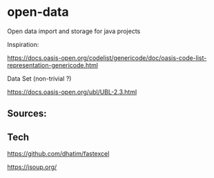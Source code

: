 # open-data
Open data import and storage for java projects

Inspiration:

https://docs.oasis-open.org/codelist/genericode/doc/oasis-code-list-representation-genericode.html

Data Set (non-trivial ?)

https://docs.oasis-open.org/ubl/UBL-2.3.html

## Sources:

## Tech

https://github.com/dhatim/fastexcel

https://jsoup.org/